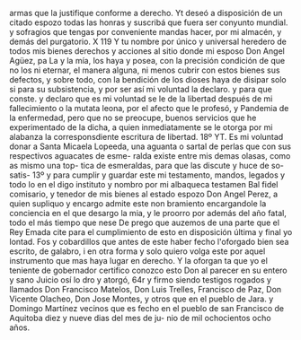 armas que la justifique conforme a derecho.
Yt deseó a disposición de un citado espozo todas las honras
y suscribá que fuera ser conyunto mundial.
y
sofragios
que tengas
por conveniente
mandas hacer,
por mi
almacén,
y demás del
purgatorio.
X 119
Y tu nombre por único y universal heredero de todos mis bienes
derechos y acciones al sitio donde mi esposo Don Angel Agüez, pa
La y la mía, los haya y posea, con la precisión condición de que no los ni eternar, el manera alguna, ni menos cubrir con estos bienes sus defectos, y sobre todo, con la bendición de los dioses haya de disipar
solo si para su subsistencia, y por ser así mi voluntad la declaro.
y para que conste.
y declaro que es mi voluntad se le de la libertad después de mi
fallecimiento o la mutata leona, por el afecto que le profesó, y
Pandemia de la enfermedad, pero que no se preocupe, buenos servicios que he experimentado de la dicha, a quien inmediatamente se le otorga por mi alabanza la corresponsdiente escritura de libertad.
18º YT. Es mi voluntad donar a Santa Micaela Lopeeda, una aguanta o sartal de perlas que con sus respectivos aguacates de esme- ralda existe entre mis demas olasas, como as mismo una top- tica de esmeraldas, para que las discute y huce de so-satis-
13º y para cumplir y guardar este mi testamento, mandos, legados y todo lo en el digo instituto y nombro por mi albaqueca testamen
Bal fidel comisario,
y tenedor de mis bienes al estado espozo
Don Angel Perez, a quien supliquo y encargo admite este non
bramiento encargandole la conciencia en el que desargo la mia,
y le proorro por además del año fatal, todo el más tiempo que nese
De prego que auzemos de una parte que el Rey Emada cite para el cumplimiento de esto en disposición última y final yo lontad.
Fos y cobardillos que antes de este haber fecho l'oforgado bien
sea escrito, de galabro, i en otra forma y solo quiero volga este
por aquel instrumento que mas haya lugar en derecho. Y la oforgan
ta que yo el teniente de gobernador certifico conozco esto
Don al parecer en su entero y sano Juicio osí lo dro y atorgó, 64r y firmo siendo testigos rogados y llamados Don Francisco Matelos, Don Luis Trelles, Francisco de Paz, Don Vicente Olacheo, Don Jose Montes, y otros que en el pueblo de Jara.
y Domingo Martínez vecinos que es fecho en el pueblo de san Francisco de Aquitoba diez y nueve dias del mes de ju- nio de mil ochocientos ocho años.